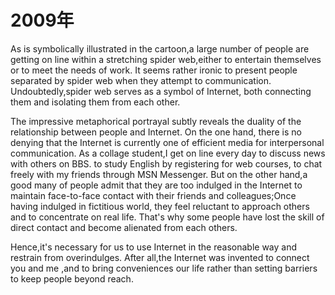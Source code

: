 #  2009年

As  is  symbolically illustrated in the cartoon,a large  number of people are getting on line within a stretching  spider web,either to entertain themselves or  to meet the needs of work.  It seems rather ironic  to present people separated by spider  web  when they  attempt  to  communication. Undoubtedly,spider  web  serves  as a symbol of Internet, both connecting them and isolating them from each other.

The impressive metaphorical portrayal subtly  reveals the duality of the relationship between people and Internet. On the one hand, there is no denying that the Internet is currently one of efficient media  for interpersonal communication. As a collage student,I get on line every day to discuss  news  with others on BBS. to study  English by registering  for  web courses, to chat freely  with my friends   through  MSN  Messenger.  But  on the other hand,a good many of people admit that they are too indulged in the Internet to maintain face-to-face contact with their friends and colleagues;Once having indulged in fictitious world, they feel reluctant  to approach others and to concentrate on real  life. That's why some people have lost the skill of  direct contact and become alienated from each others.

Hence,it's necessary  for us to use Internet in the reasonable  way and restrain from overindulges. After all,the Internet was invented to connect you and me ,and to bring conveniences our life rather than setting barriers  to keep people beyond reach.
